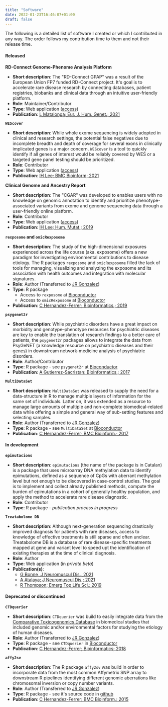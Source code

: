 ```yaml
---
title: "Software"
date: 2022-01-23T16:46:07+01:00
draft: false
---
```


The following is a detailed list of software I created or which I contributed in any way. The order follows my contribution time to them and not their release time.

#### Released

__RD-Connect Genome-Phenome Analysis Platform__ 
 * __Short description__: The "RD-Connect GPAP" was a result of the European Union FP7 funded RD-Connect project. It's goal is to accelerate rare disease research by connecting databases, patient registries, biobanks and clinical data through an intuitive user-friendly platform.
 * __Role__: Maintainer/Contributor
 * __Type__: Web application ([access](https://platform.rd-connect.eu/))
 * __Publication__: [L Matalonga; Eur. J. Hum. Genet.; 2021](https://www.nature.com/articles/s41431-021-00852-7)

__`WEScover`__
 * __Short description__: While whole exome sequencing is widely adopted in clinical and research settings, the potential false negatives due to incomplete breadth and depth of coverage for several exons in clinically implicated genes is a major concern. `WEScover` is a tool to quickly identify if all genes of interest would be reliably covered by WES or a targeted gene panel testing should be prioritized.
 * __Role__: Contributor
 * __Type__: Web application ([access](https://tom.tch.harvard.edu/shinyapps/WEScover/))
 * __Publication__: [IH Lee; BMC Bioinform; 2021](https://bmcbioinformatics.biomedcentral.com/articles/10.1186/s12859-021-04178-5)

__Clinical Genome and Ancestry Report__
 * __Short description__: The "CGAR" was developed to enables users with no knowledge on genomic annotation to identify and prioritize phenotype-associated variants from exome and genome sequencing data through a user-friendly online platform.
 * __Role__: Contributor
 * __Type__: Web application ([access](https://tom.tch.harvard.edu/apps/cgar/))
 * __Publication__: [IH Lee; Hum. Mutat.; 2019](https://onlinelibrary.wiley.com/doi/abs/10.1002/humu.23942)

__`rexposome` and `omicRexposome`__
 * __Short description__: The study of the high-dimensional exposures experienced across the life course (aka. exposome) offers a new paradigm for investigating environmental contributions to disease etiology. The R packages `rexposome` and `omicRexposome` filled the lack of tools for managing, visualizing and analyzing the exposome and its association with health outcomes and integration with molecular signatures.
 * __Role__: Author (Transferred to [JR Gonzalez](https://www.isglobal.org/en/our-team/-/profiles/18510))
 * __Type__: R package
    - Access to `rexposome` at [Bioconductor](https://www.bioconductor.org/packages/release/bioc/html/rexposome.html)
    - Access to `omicRexposome` at [Bioconductor](https://www.bioconductor.org/packages/release/bioc/html/omicRexposome.html)
 * __Publication__: [C Hernandez-Ferrer; Bioinformatics.; 2019](https://academic.oup.com/bioinformatics/article/35/24/5344/5523848)

__`psygenet2r`__
 * __Short description__: While psychiatric disorders have a great impact on morbidity and genotype–phenotype resources for psychiatric diseases are key to enable the translation of research findings to a better care of patients, the `psygenet2r` packages allows to integrate the data from PsyGeNET (a knowledge resource on psychiatric diseases and their genes) in downstream network-medicine analysis of psychiatric disorders.
 * __Role__: Author/Contributor
 * __Type__: R package - see `psygenet2r` at [Bioconductor](https://www.bioconductor.org/packages/release/bioc/html/psygenet2r.html)
 * __Publication__: [A Gutierrez-Sacristan; Bioinformatics.; 2017](https://www.sciencedirect.com/science/article/abs/pii/S001393511730631X?via%3Dihub)

__`MultiDataSet`__
 * __Short description__: `MultiDataSet` was released to supply the need for a data-structure in R to manage multiple layers of information for the same set of individuals. Latter on, it was extended as a resource to manage large amounts of multiple and non-complete biomedical-related data while offering a simple and general way of sub-setting features and selecting samples.
 * __Role__: Author (Transferred to [JR Gonzalez](https://www.isglobal.org/en/our-team/-/profiles/18510))
 * __Type__: R package - see `MultiDataSet` at [Bioconductor](https://www.bioconductor.org/packages/release/bioc/html/MultiDataSet.html)
 * __Publication__: [C Hernandez-Ferrer; BMC Bioinform.; 2017](https://bmcbioinformatics.biomedcentral.com/articles/10.1186/s12859-016-1455-1)


#### In development

__`epimutacions`__
 * __Short description__: `epimutacions` (the name of the package is in Catalan) is a package that uses microarray DNA methylation data to identify epimutations, defined as a sequence of CpGs with aberrant methylation level but not enough to be discovered in case-control studies. The goal is to implement and collect already published methods, compute the burden of epimutations in a cohort of generally healthy population, and apply the method to accelerate rare disease diagnostic. 
 * __Role__: Contributor
 * __Type__: R package - _publication process in progress_

__`Treatabolome DB`__
 * __Short description__: Although next-generation sequencing drastically improved diagnosis for patients with rare diseases, access to knowledge of effective treatments is still sparse and often unclear. Treatabolome DB is a database of rare disease-specific treatments mapped at gene and variant level to speed upt the identification of existing therapies at the time of clinical diagnosis.
 * __Role__: Author
 * __Type__: Web application (in _private beta_)
 * __Publication(s)__:
    - [G Bonne, J Neuromuscul Dis., 2021](https://www.ncbi.nlm.nih.gov/pmc/articles/PMC8203244/)
    - [A Atalaya; J Neuromuscul Dis.; 2021](https://pubmed.ncbi.nlm.nih.gov/33682723/)
    - [R Thompson;  Emerg Top Life Sci.; 2019](https://pubmed.ncbi.nlm.nih.gov/30931400/)

#### Deprecated or discontinued

__`CTDquerier`__
 * __Short description__: `CTDquerier` was build to easily integrate data from the [Comparative Toxicogenomics Database](http://ctdbase.org/) in biomedical studies that included genomic and/or environmental factors for studying the etiology of human diseases.
 * __Role__: Author (Transferred to [JR Gonzalez](https://www.isglobal.org/en/our-team/-/profiles/18510))
 * __Type__: R package - see `CTDquerier` in [Bioconductor](https://www.bioconductor.org/packages/release/bioc/html/CTDquerier.html)
 * __Publication__: [C Hernandez-Ferrer; Bioinformatics; 2018](https://academic.oup.com/bioinformatics/article/34/18/3235/4983065)

__`affy2sv`__
 * __Short description__: The R package `affy2sv` was build in order to incorporate data from the most common Affymetrix SNP array to downstream R pipelines identifying different genomic aberrations like chromosomal inversion or copy number variants.
 * __Role__: Author (Transferred to [JR Gonzalez](https://www.isglobal.org/en/our-team/-/profiles/18510))
 * __Type__: R package - see it's source code in [github](https://github.com/isglobal-brge/affy2sv)
 * __Publication__: [C Hernandez-Ferrer; BMC Bioinform.; 2015](https://bmcbioinformatics.biomedcentral.com/articles/10.1186/s12859-015-0608-y)


